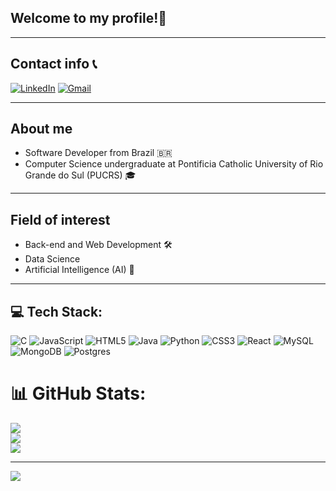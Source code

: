 ## Welcome to my profile!👋

---
## Contact info 📞 
[![LinkedIn](https://github.com/user-attachments/assets/7fa4a5ca-6888-4f0d-bca0-fc01403ed194)](https://www.linkedin.com/in/lucasulson)
[![Gmail](https://github.com/user-attachments/assets/89f90463-184c-485a-8d31-3ba561b1cef7)](mailto:lucasnoryulson@gmail.com)

---
## About me
- Software Developer from Brazil 🇧🇷
- Computer Science undergraduate at Pontificia Catholic University of Rio Grande do Sul (PUCRS) 🎓

---
## Field of interest
- Back-end and Web Development 🛠️
- Data Science 
- Artificial Intelligence (AI) 🤖

---
## 💻 Tech Stack:
![C](https://img.shields.io/badge/c-%2300599C.svg?style=for-the-badge&logo=c&logoColor=white) ![JavaScript](https://img.shields.io/badge/javascript-%23323330.svg?style=for-the-badge&logo=javascript&logoColor=%23F7DF1E) ![HTML5](https://img.shields.io/badge/html5-%23E34F26.svg?style=for-the-badge&logo=html5&logoColor=white) ![Java](https://img.shields.io/badge/java-%23ED8B00.svg?style=for-the-badge&logo=openjdk&logoColor=white) ![Python](https://img.shields.io/badge/python-3670A0?style=for-the-badge&logo=python&logoColor=ffdd54) ![CSS3](https://img.shields.io/badge/css3-%231572B6.svg?style=for-the-badge&logo=css3&logoColor=white) ![React](https://img.shields.io/badge/react-%2320232a.svg?style=for-the-badge&logo=react&logoColor=%2361DAFB) ![MySQL](https://img.shields.io/badge/mysql-4479A1.svg?style=for-the-badge&logo=mysql&logoColor=white) ![MongoDB](https://img.shields.io/badge/MongoDB-%234ea94b.svg?style=for-the-badge&logo=mongodb&logoColor=white) ![Postgres](https://img.shields.io/badge/postgres-%23316192.svg?style=for-the-badge&logo=postgresql&logoColor=white)
# 📊 GitHub Stats:
![](https://github-readme-stats.vercel.app/api?username=lucasnoryulson&theme=dark&hide_border=false&include_all_commits=false&count_private=false)<br/>
![](https://github-readme-streak-stats.herokuapp.com/?user=lucasnoryulson&theme=dark&hide_border=false)<br/>
![](https://github-readme-stats.vercel.app/api/top-langs/?username=lucasnoryulson&theme=dark&hide_border=false&include_all_commits=false&count_private=false&layout=compact)

---
[![](https://visitcount.itsvg.in/api?id=lucasnoryulson&icon=0&color=0)](https://visitcount.itsvg.in)

<!-- Proudly created with GPRM ( https://gprm.itsvg.in ) -->
